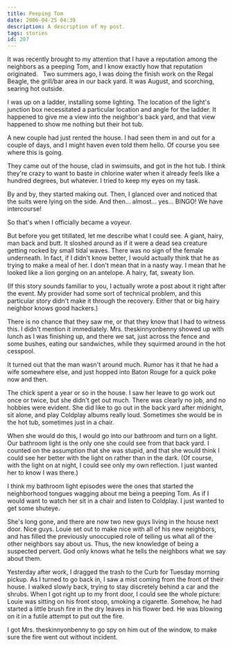 ```yaml
---
title: Peeping Tom
date: 2006-04-25 04:39
description: A description of my post.
tags: stories
id: 207
---
```

It was recently brought to my attention that I have a reputation among the neighbors as a peeping Tom, and I know exactly how that reputation originated.
<span class="spanEndPreview">&nbsp;</span>
Two summers ago, I was doing the finish work on the Regal Beagle, the grill/bar area in our back yard.  It was August, and scorching, searing hot outside.

I was up on a ladder, installing some lighting.  The location of the light's junction box necessitated a particular location and angle for the ladder.  It happened to give me a view into the neighbor's back yard, and that view happened to show me nothing but their hot tub.

A new couple had just rented the house.  I had seen them in and out for a couple of days, and I might haven even told them hello.  Of course you see where this is going.

They came out of the house, clad in swimsuits, and got in the hot tub.  I think they're crazy to want to baste in chlorine water when it already feels like a hundred degrees, but whatever.  I tried to keep my eyes on my task.

By and by, they started making out.  Then, I glanced over and noticed that the suits were lying on the side.  And then... almost... yes... BINGO!  We have intercourse!

So that's when I officially became a voyeur.

But before you get titillated, let me describe what I could see.  A giant, hairy, man back and butt.  It sloshed around as if it were a dead sea creature getting rocked by small tidal waves.  There was no sign of the female underneath.  In fact, if I didn't know better, I would actually think that he as trying to make a meal of her.  I don't mean that in a nasty way.  I mean that he looked like a lion gorging on an antelope.  A hairy, fat, sweaty lion.

(If this story sounds familiar to you, I actually wrote a post about it right after the event.  My provider had some sort of technical problem, and this particular story didn't make it through the recovery.  Either that or big hairy neighbor knows good hackers.)

There is no chance that they saw me, or that they know that I had to witness this.  I didn't mention it immediately.  Mrs. theskinnyonbenny showed up with lunch as I was finishing up, and there we sat, just across the fence and some bushes, eating our sandwiches, while they squirmed around in the hot cesspool.

It turned out that the man wasn't around much.  Rumor has it that he had a wife somewhere else, and just hopped into Baton Rouge for a quick poke now and then.

The chick spent a year or so in the house.  I saw her leave to go work out once or twice, but she didn't get out much.  There was clearly no job, and no hobbies were evident.  She did like to go out in the back yard after midnight, sit alone, and play Coldplay albums really loud.  Sometimes she would be in the hot tub, sometimes just in a chair.

When she would do this, I would go into our bathroom and turn on a light.  Our bathroom light is the only one she could see from that back yard.  I counted on the assumption that she was stupid, and that she would think I could see her better with the light on rather than in the dark.  (Of course, with the light on at night, I could see only my own reflection.  I just wanted her to know I was there.)

I think my bathroom light episodes were the ones that started the neighborhood tongues wagging about me being a peeping Tom.  As if I would want to watch her sit in a chair and listen to Coldplay.  I just wanted to get some shuteye.

She's long gone, and there are now two new guys living in the house next door.  Nice guys.  Louie set out to make nice with all of his new neighbors, and has filled the previously unoccupied role of telling us what all of the other neighbors say about us.  Thus, the new knowledge of being a suspected pervert.  God only knows what he tells the neighbors what we say about them.

Yesterday after work, I dragged the trash to the Curb for Tuesday morning pickup.  As I turned to go back in, I saw a mist coming from the front of their house.  I walked slowly back, trying to stay discretely behind a car and the shrubs.  When I got right up to my front door, I could see the whole picture:  Louie was sitting on his front stoop, smoking a cigarette.  Somehow, he had started a little brush fire in the dry leaves in his flower bed.  He was blowing on it in a futile attempt to put out the fire.

I got Mrs. theskinnyonbenny to go spy on him out of the window, to make sure the fire went out without incident.